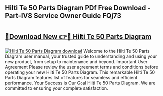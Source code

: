 ## Hilti Te 50 Parts Diagram PDf Free Download - Part-IV8 Service Owner Guide FQj73

# <h2><a href="http://dfsn9f.blite.top/?on=Hilti+Te+50+Parts+Diagram">🔗Download New 👉🔴 Hilti Te 50 Parts Diagram</a></h2>

[![Hilti Te 50 Parts Diagram download](https://i.imgur.com/lujVjoI.png)](http://dfsn9f.blite.top/?on=Hilti+Te+50+Parts+Diagram)
Welcome to the Hilti Te 50 Parts Diagram user manual, your trusted guide to understanding and using your new product, from setup to maintenance and beyond. Important User Agreement Please review the user agreement terms and conditions before operating your new Hilti Te 50 Parts Diagram. This remarkable Hilti Te 50 Parts Diagram features list of features for seamless and efficient performance. Your Success is Our Goal Hilti Te 50 Parts Diagram. We are committed to ensuring your complete satisfaction.
